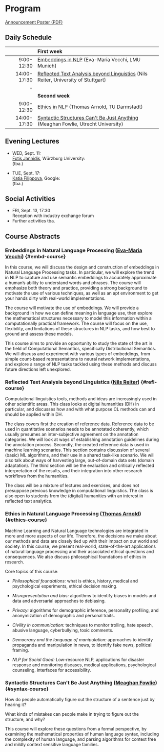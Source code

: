 
# Program

[Announcement Poster (PDF)](assets/images/CLschool19poster.pdf)


## Daily Schedule

| | First week
|---:|:---
|  9:00-12:30 | [Embeddings in NLP](#embd-course) (Eva-Maria Vecchi, LMU Munich) 
| 14:00-17:30 | [Reflected Text Analysis beyond Linguistics](#refl-course) (Nils Reiter, University of Stuttgart) 
|-
| | **Second week**
|  9:00-12:30 | [Ethics in NLP](#ethics-course) (Thomas Arnold, TU Darmstadt) 
| 14:00-17:30 | [Syntactic Structures Can't Be Just Anything](#syntax-course) (Meaghan Fowlie, Utrecht University) 


## Evening Lectures

+ WED, Sept. 11:   
  [Fotis Jannidis](http://www.jannidis.de/), Würzburg University:   
  (tba.)

+ TUE, Sept. 17:   
  [Katja Filippova](https://sites.google.com/site/katjaf/), Google:   
  (tba.)


## Social Activities

+ FRI, Sept. 13, 17:30   
  Reception with industry exchange forum
+ Further activities tba.


## Course Abstracts


### Embeddings in Natural Language Processing ([Eva-Maria Vecchi](https://www.vecchi.com/eva/)) {#embd-course}

In this course, we will discuss the design and construction of
embeddings in Natural Language Processing tasks. In particular,
we will explore the trend in NLP to capture and use semantic
embeddings to accurately approximate a human’s ability to
understand words and phrases. The course will emphasize both
theory and practice, providing a strong background to motivate
the use of various techniques, as well as an apt environment to
get your hands dirty with real-world implementations.

The course will motivate the use of embeddings. We will provide a
background in how we can define meaning in language use, then
explore the mathematical structures necessary to model this
information within a computationally practical framework. The
course will focus on the use, flexibility, and limitations of
these structures in NLP tasks, and how best to ground and assess
these models.

This course aims to provide an opportunity to study the state of
the art in the field of Computational Semantics, specifically
Distributional Semantics. We will discuss and experiment with
various types of embeddings, from simple count-based
representations to neural network implementations, and explore a
range of NLP tasks tackled using these methods and discuss future
directions left unexplored.


### Reflected Text Analysis beyond Linguistics ([Nils Reiter](http://www.ims.uni-stuttgart.de/institut/mitarbeiter/reiterns/)) {#refl-course}

Computational linguistics tools, methods and ideas are
increasingly used in other scientific areas. This class looks at
digital humanities (DH) in particular, and discusses how and with
what purpose CL methods can and should be applied within DH. 

The class covers first the creation of reference data. Reference data
to be used in quantitative scenarios needs to be annotated coherently,
which usually presumes an inter-subjective agreement on the annotation
categories. We will look at ways of establishing annotation guidelines
during the annotation process. Secondly, the created reference data is
used in machine learning scenarios. This section contains discussion
of several (basic) ML algorithms, and their use in a shared task-like
scenario. We will also talk about ways of harvesting large,
out-of-domain data sets (domain adaptation). The third section will be
the evaluation and critically reflected interpretation of the results,
and their integration into other research workflows from the
humanities.

The class will be a mixture of lectures and exercises, and does
not presuppose previous knowledge in computational
linguistics. The class is also open to students from
the (digital) humanities with an interest in reflected text
analytics.


### Ethics in Natural Language Processing ([Thomas Arnold](https://www.informatik.tu-darmstadt.de/ukp/ukp_home/staff_ukp/detailseite_mitarbeiter_1_53376.en.jsp)) {#ethics-course}

Machine Learning and Natural Language technologies are integrated
in more and more aspects of our life. Therefore, the decisions we
make about our methods and data are closely tied up with their
impact on our world and society. In this course, we present
real-world, state-of-the-art applications of natural language
processing and their associated ethical questions and
consequences. We also discuss philosophical foundations of ethics
in research. 

Core topics of this course:

- *Philosophical foundations:* what is ethics, history, medical and
  psychological experiments, ethical decision making.
  
- *Misrepresentation and bias:* algorithms to identify biases in models
  and data and adversarial approaches to debiasing.
  
- *Privacy:* algorithms for demographic inference, personality
  profiling, and anonymization of demographic and personal traits.
  
- *Civility in communication:* techniques to monitor trolling, hate
  speech, abusive language, cyberbullying, toxic comments.
  
- *Democracy and the language of manipulation:* approaches to identify
  propaganda and manipulation in news, to identify fake news,
  political framing.
  
- *NLP for Social Good:* Low-resource NLP, applications for disaster
  response and monitoring diseases, medical applications,
  psychological counseling, interfaces for accessibility.


### Syntactic Structures Can't Be Just Anything ([Meaghan Fowlie](https://meaghanfowlie.com/)) {#syntax-course}

How do people automatically figure out the structure of a sentence
just by hearing it?

What kinds of mistakes can people make in trying to figure out the
structure, and why?

This course will explore these questions from a formal perspective, by
examining the mathematical properties of human language syntax,
including the complexity of human language, and parsing algorithms for
context free and mildly context sensitive language families.


